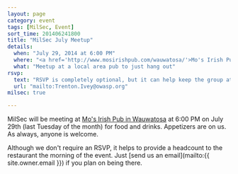 ```yaml
---
layout: page
category: event
tags: [MilSec, Event]
sort_time: 201406241800
title: "MilSec July Meetup"
details:
  when: "July 29, 2014 at 6:00 PM"
  where: "<a href='http://www.mosirishpub.com/wauwatosa/'>Mo's Irish Pub in Wauwatosa</a>"
  what: "Meetup at a local area pub to just hang out"
rsvp:
  text: "RSVP is completely optional, but it can help keep the group at the same table"
  url: "mailto:Trenton.Ivey@owasp.org"
milsec: true

---
```

MilSec will be meeting at [Mo's Irish Pub in Wauwatosa](http://www.mosirishpub.com/wauwatosa/) at 6:00 PM on July 29th (last Tuesday of the month) for food and drinks. Appetizers are on us. As always, anyone is welcome.

Although we don't require an RSVP, it helps to provide a headcount to the restaurant the morning of the event. Just [send us an email](mailto:{{ site.owner.email }}) if you plan on being there.
